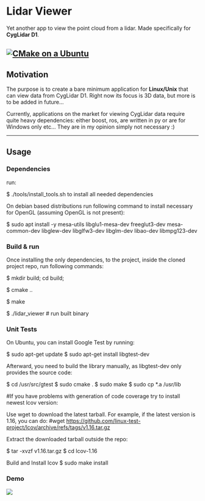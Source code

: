 # Lidar Viewer

Yet another app to view the point cloud from a lidar. Made specifically for __CygLidar D1__.

[![CMake on a Ubuntu](https://github.com/pawelsmyczek/lidar_viewer/actions/workflows/cmake-single-platform.yml/badge.svg?branch=main)](https://github.com/pawelsmyczek/lidar_viewer/actions/workflows/cmake-single-platform.yml)
---

## Motivation
The purpose is to create a bare minimum application for __Linux/Unix__ that can view data from CygLidar D1.
Right now its focus is 3D data, but more is to be added in future...

Currently, applications on the market for viewing CygLidar data require quite heavy dependencies: 
either boost, ros, are written in py or are for Windows only etc... They are in my opinion simply not necessary :)

---

## Usage

### Dependencies

run:

$ ./tools/install_tools.sh to install all needed dependencies

On debian based distributions run following command to install necessary for OpenGL (assuming OpenGL is not present):

$ sudo apt install -y mesa-utils libglu1-mesa-dev freeglut3-dev mesa-common-dev libglew-dev libglfw3-dev libglm-dev libao-dev libmpg123-dev

### Build & run

Once installing the only dependencies, to the project, inside the cloned project repo, run following commands:

$ mkdir build; cd build;

$ cmake ..

$ make

$ ./lidar_viewer # run built binary

### Unit Tests

On Ubuntu, you can install Google Test by running:

$ sudo apt-get update
$ sudo apt-get install libgtest-dev

Afterward, you need to build the library manually, as libgtest-dev only provides the source code:

$ cd /usr/src/gtest
$ sudo cmake .
$ sudo make
$ sudo cp *.a /usr/lib


#If you have problems with generation of code coverage try to install newest lcov version:

Use wget to download the latest tarball. For example, if the latest version is 1.16, you can do:
#wget https://github.com/linux-test-project/lcov/archive/refs/tags/v1.16.tar.gz

Extract the downloaded tarball outside the repo:

$ tar -xvzf v1.16.tar.gz
$ cd lcov-1.16

Build and Install lcov
$ sudo make install

### Demo

<img src="https://github.com/pawelsmyczek/lidar_viewer/blob/main/assets/demo22.gif" />

